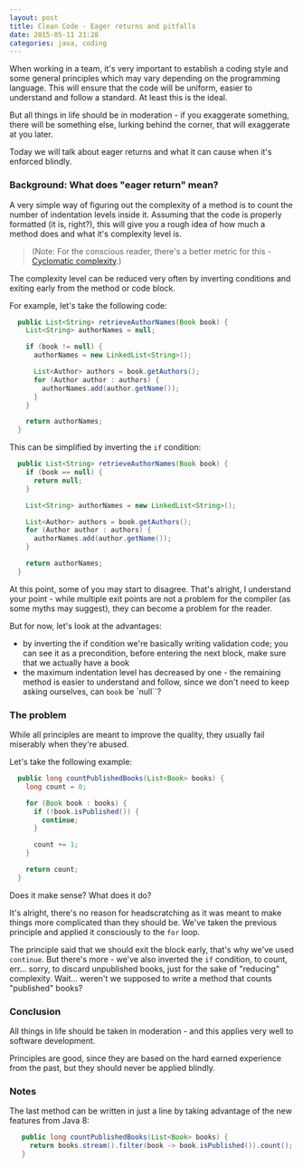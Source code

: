```yaml
---
layout: post
title: Clean Code - Eager returns and pitfalls
date: 2015-05-11 21:28
categories: java, coding
---
```


When working in a team, it's very important to establish a coding style and some
general principles which may vary depending on the programming language. This
will ensure that the code will be uniform, easier to understand and follow a
standard. At least this is the ideal.

<!-- more -->

But all things in life should be in moderation - if you exaggerate something,
there will be something else, lurking behind the corner, that will exaggerate at
you later. 

Today we will talk about eager returns and what it can cause when it's enforced
blindly.

### Background: What does "eager return" mean?

A very simple way of figuring out the complexity of a method is to count the
number of indentation levels inside it. Assuming that the code is properly
formatted (it is, right?), this will give you a rough idea of how much a method
does and what it's complexity level is. 

> (Note: For the conscious reader, there's a better metric for this - [Cyclomatic complexity](http://en.wikipedia.org/wiki/Cyclomatic_complexity).)

The complexity level can be reduced very often by inverting conditions and
exiting early from the method or code block.

For example, let's take the following code:

``` java
  public List<String> retrieveAuthorNames(Book book) {
    List<String> authorNames = null;

    if (book != null) {
      authorNames = new LinkedList<String>();

      List<Author> authors = book.getAuthors();
      for (Author author : authors) {
        authorNames.add(author.getName());
      }
    }

    return authorNames;
  }
```

This can be simplified by inverting the `if` condition:

``` java
  public List<String> retrieveAuthorNames(Book book) {
    if (book == null) {
      return null;
    }

    List<String> authorNames = new LinkedList<String>();

    List<Author> authors = book.getAuthors();
    for (Author author : authors) {
      authorNames.add(author.getName());
    }

    return authorNames;
  }

```

At this point, some of you may start to disagree. That's alright, I understand
your point - while multiple exit points are not a problem for the compiler (as
some myths may suggest), they can become a problem for the reader. 

But for now, let's look at the advantages:

 * by inverting the if condition we're basically writing validation code; you
   can see it as a precondition, before entering the next block, make sure that
   we actually have a book
 * the maximum indentation level has decreased by one - the remaining method is
   easier to understand and follow, since we don't need to keep asking ourselves,
   can `book` be `null``?


### The problem

While all principles are meant to improve the quality, they usually fail 
miserably when they're abused.

Let's take the following example:

``` java
  public long countPublishedBooks(List<Book> books) {
    long count = 0;

    for (Book book : books) {
      if (!book.isPublished()) {
        continue;
      }

      count += 1;
    }

    return count;
  }
```

Does it make sense? What does it do?

It's alright, there's no reason for headscratching as it was meant to make
things more complicated than they should be. We've taken the previous principle
and applied it consciously to the `for` loop. 

The principle said that we should exit the block early, that's why we've used
`continue`. But there's more - we've also inverted the `if` condition, to count,
err... sorry, to discard unpublished books, just for the sake of "reducing"
complexity. Wait... weren't we supposed to write a method that counts
"published" books?

### Conclusion
All things in life should be taken in moderation - and this applies very well to
software development.

Principles are good, since they are based on the hard earned experience from the 
past, but they should never be applied blindly.

### Notes
The last method can be written in just a line by taking advantage of the new
features from Java 8:

``` java
   public long countPublishedBooks(List<Book> books) {
     return books.stream().filter(book -> book.isPublished()).count();
   }
``` 
